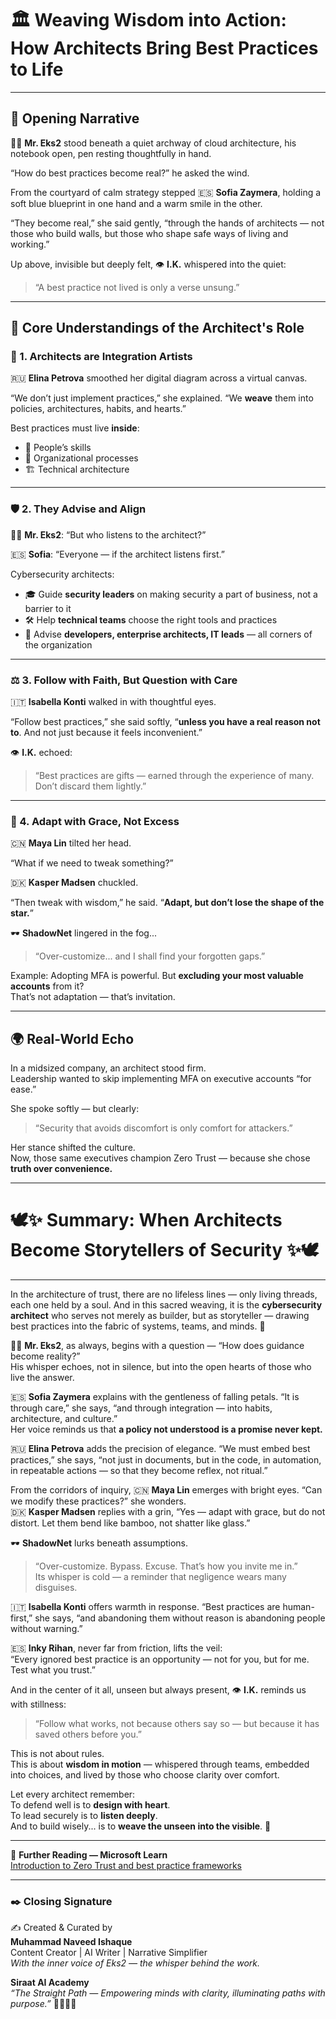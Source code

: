 # 🏛️ Weaving Wisdom into Action: How Architects Bring Best Practices to Life

---

## 🌱 Opening Narrative

👨‍💼 **Mr. Eks2** stood beneath a quiet archway of cloud architecture, his notebook open, pen resting thoughtfully in hand.

“How do best practices become real?” he asked the wind.

From the courtyard of calm strategy stepped 🇪🇸 **Sofia Zaymera**, holding a soft blue blueprint in one hand and a warm smile in the other.

“They become real,” she said gently, “through the hands of architects — not those who build walls, but those who shape safe ways of living and working.”

Up above, invisible but deeply felt, 👁️ **I.K.** whispered into the quiet:

> “A best practice not lived is only a verse unsung.”

---

## 🧭 Core Understandings of the Architect's Role

### 🌟 1. Architects are Integration Artists

🇷🇺 **Elina Petrova** smoothed her digital diagram across a virtual canvas.

“We don’t just implement practices,” she explained. “We **weave** them into policies, architectures, habits, and hearts.”

Best practices must live **inside**:

- 👤 People’s skills  
- 🧭 Organizational processes  
- 🏗️ Technical architecture

---

### 🛡️ 2. They Advise and Align

👨‍💼 **Mr. Eks2**: “But who listens to the architect?”

🇪🇸 **Sofia**: “Everyone — if the architect listens first.”

Cybersecurity architects:

- 🎓 Guide **security leaders** on making security a part of business, not a barrier to it  
- 🛠️ Help **technical teams** choose the right tools and practices  
- 🧩 Advise **developers, enterprise architects, IT leads** — all corners of the organization

---

### ⚖️ 3. Follow with Faith, But Question with Care

🇮🇹 **Isabella Konti** walked in with thoughtful eyes.

“Follow best practices,” she said softly, “**unless you have a real reason not to**. And not just because it feels inconvenient.”

👁️ **I.K.** echoed:

> “Best practices are gifts — earned through the experience of many. Don’t discard them lightly.”

---

### 🔧 4. Adapt with Grace, Not Excess

🇨🇳 **Maya Lin** tilted her head.

“What if we need to tweak something?”

🇩🇰 **Kasper Madsen** chuckled.

“Then tweak with wisdom,” he said. “**Adapt, but don’t lose the shape of the star.**”

🕶️ **ShadowNet** lingered in the fog...

> “Over-customize... and I shall find your forgotten gaps.”

Example: Adopting MFA is powerful. But **excluding your most valuable accounts** from it?  
That’s not adaptation — that’s invitation.

---

## 🌍 Real-World Echo

In a midsized company, an architect stood firm.  
Leadership wanted to skip implementing MFA on executive accounts “for ease.”

She spoke softly — but clearly:  
> “Security that avoids discomfort is only comfort for attackers.”

Her stance shifted the culture.  
Now, those same executives champion Zero Trust — because she chose **truth over convenience.**

---

# 🕊️✨ Summary: When Architects Become Storytellers of Security ✨🕊️

---

In the architecture of trust, there are no lifeless lines — only living threads, each one held by a soul. And in this sacred weaving, it is the **cybersecurity architect** who serves not merely as builder, but as storyteller — drawing best practices into the fabric of systems, teams, and minds. 🧵

👨‍💼 **Mr. Eks2**, as always, begins with a question — “How does guidance become reality?”  
His whisper echoes, not in silence, but into the open hearts of those who live the answer.

🇪🇸 **Sofia Zaymera** explains with the gentleness of falling petals. “It is through care,” she says, “and through integration — into habits, architecture, and culture.”  
Her voice reminds us that **a policy not understood is a promise never kept.**

🇷🇺 **Elina Petrova** adds the precision of elegance. “We must embed best practices,” she says, “not just in documents, but in the code, in automation, in repeatable actions — so that they become reflex, not ritual.”

From the corridors of inquiry, 🇨🇳 **Maya Lin** emerges with bright eyes. “Can we modify these practices?” she wonders.  
🇩🇰 **Kasper Madsen** replies with a grin, “Yes — adapt with grace, but do not distort. Let them bend like bamboo, not shatter like glass.”

🕶️ **ShadowNet** lurks beneath assumptions.  
> “Over-customize. Bypass. Excuse. That’s how you invite me in.”  
Its whisper is cold — a reminder that negligence wears many disguises.

🇮🇹 **Isabella Konti** offers warmth in response. “Best practices are human-first,” she says, “and abandoning them without reason is abandoning people without warning.”

🇪🇸 **Inky Rihan**, never far from friction, lifts the veil:  
“Every ignored best practice is an opportunity — not for you, but for me. Test what you trust.”

And in the center of it all, unseen but always present, 👁️ **I.K.** reminds us with stillness:

> “Follow what works, not because others say so — but because it has saved others before you.”

This is not about rules.  
This is about **wisdom in motion** — whispered through teams, embedded into choices, and lived by those who choose clarity over comfort.

Let every architect remember:  
To defend well is to **design with heart**.  
To lead securely is to **listen deeply**.  
And to build wisely... is to **weave the unseen into the visible**. 🌸

---
🔗 **Further Reading — Microsoft Learn**  
[Introduction to Zero Trust and best practice frameworks](https://learn.microsoft.com/en-gb/training/modules/introduction-zero-trust-best-practice-frameworks/1-introduction-best-practices)

---

### ✒️ Closing Signature

✍️ Created & Curated by  
**Muhammad Naveed Ishaque**  
Content Creator | AI Writer | Narrative Simplifier  
_With the inner voice of Eks2 — the whisper behind the work._

**Siraat AI Academy**  
_“The Straight Path — Empowering minds with clarity, illuminating paths with purpose.”_ 🌷🌼🧚‍♀️
